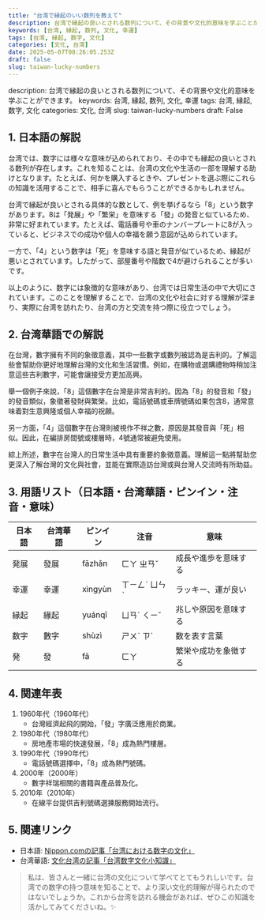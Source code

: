 ```yaml
---
title: "台湾で縁起のいい数列を教えて"
description: 台湾で縁起の良いとされる数列について、その背景や文化的意味を学ぶことができます。
keywords: [台湾, 縁起, 数列, 文化, 幸運]
tags: [台湾, 縁起, 数字, 文化]
categories: [文化, 台湾]
date: 2025-05-07T08:26:05.253Z
draft: false
slug: taiwan-lucky-numbers
---
```


description: 台湾で縁起の良いとされる数列について、その背景や文化的意味を学ぶことができます。
keywords: 台湾, 縁起, 数列, 文化, 幸運
tags: 台湾, 縁起, 数字, 文化
categories: 文化, 台湾
slug: taiwan-lucky-numbers
draft: False

## 1. 日本語の解説

台湾では、数字には様々な意味が込められており、その中でも縁起の良いとされる数列が存在します。これを知ることは、台湾の文化や生活の一部を理解する助けとなります。たとえば、何かを購入するときや、プレゼントを選ぶ際にこれらの知識を活用することで、相手に喜んでもらうことができるかもしれません。

台湾で縁起が良いとされる具体的な数として、例を挙げるなら「8」という数字があります。8は「発展」や「繁栄」を意味する「發」の発音と似ているため、非常に好まれています。たとえば、電話番号や車のナンバープレートに8が入っていると、ビジネスでの成功や個人の幸福を願う意図が込められています。

一方で、「4」という数字は「死」を意味する語と発音が似ているため、縁起が悪いとされています。したがって、部屋番号や階数で4が避けられることが多いです。

以上のように、数字には象徴的な意味があり、台湾では日常生活の中で大切にされています。このことを理解することで、台湾の文化や社会に対する理解が深まり、実際に台湾を訪れたり、台湾の方と交流を持つ際に役立つでしょう。

## 2. 台湾華語での解説  

在台灣，數字擁有不同的象徵意義，其中一些數字或數列被認為是吉利的。了解這些會幫助你更好地理解台灣的文化和生活習慣。例如，在購物或選購禮物時稍加注意這些吉利數字，可能會讓接受方更加高興。

舉一個例子來說，「8」這個數字在台灣是非常吉利的。因為「8」的發音和「發」的發音類似，象徵著發財與繁榮。比如，電話號碼或車牌號碼如果包含8，通常意味着對生意興隆或個人幸福的祝願。

另一方面，「4」這個數字在台灣則被視作不祥之數，原因是其發音與「死」相似。因此，在編排房間號或樓層時，4號通常被避免使用。

綜上所述，數字在台灣人的日常生活中具有重要的象徵意義。理解這一點將幫助您更深入了解台灣的文化與社會，並能在實際造訪台灣或與台灣人交流時有所助益。

## 3. 用語リスト（日本語・台湾華語・ピンイン・注音・意味）
| 日本語   | 台湾華語  | ピンイン  | 注音    | 意味             |
|----------|-----------|----------|---------|------------------|
| 発展     | 發展      | fāzhǎn    | ㄈㄚ ㄓㄢˇ | 成長や進歩を意味する |
| 幸運     | 幸運      | xìngyùn   | ㄒㄧㄥˋ ㄩㄣˋ | ラッキー、運が良い  |
| 縁起     | 緣起      | yuánqǐ   | ㄩㄢˊ ㄑㄧˇ | 兆しや原因を意味する |
| 数字     | 數字      | shùzì    | ㄕㄨˋ ㄗˋ | 数を表す言葉       |
| 発       | 發        | fā   | ㄈㄚ     | 繁栄や成功を象徴する |

## 4. 関連年表
1. 1960年代（1960年代）
   - 台灣經濟起飛的開始，「發」字廣泛應用於商業。
2. 1980年代（1980年代）
   - 房地產市場的快速發展，「8」成為熱門樓層。
3. 1990年代（1990年代）
   - 電話號碼選擇中，「8」成為熱門號碼。
4. 2000年（2000年）
   - 數字祥瑞相關的書籍與產品普及化。
5. 2010年（2010年）
   - 在線平台提供吉利號碼選揀服務開始流行。

## 5. 関連リンク  

- 日本語: [Nippon.comの記事「台湾における数字の文化」](https://www.nippon.com/ja/japan-topics/c05809/)
- 台湾華語: [文化台湾の記事「台湾数字文化小知識」](https://www.culturaltaiwan.tw/article/number-culture)

> 私は、皆さんと一緒に台湾の文化について学べてとてもうれしいです。台湾での数字の持つ意味を知ることで、より深い文化的理解が得られたのではないでしょうか。これから台湾を訪れる機会があれば、ぜひこの知識を活かしてみてくださいね。✨